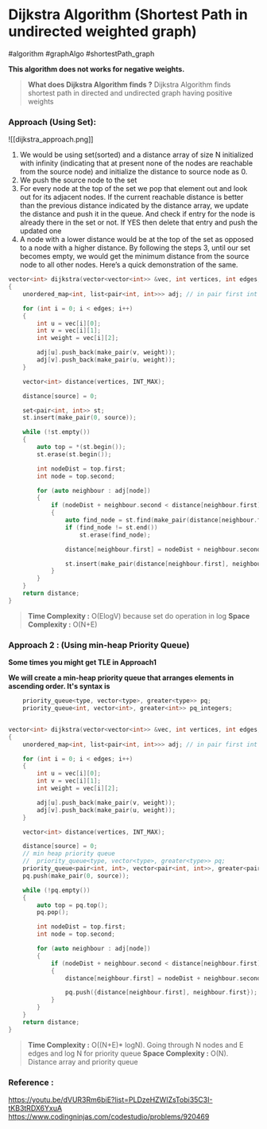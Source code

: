 # Dijkstra Algorithm (Shortest Path in undirected weighted graph)

#algorithm #graphAlgo #shortestPath_graph

**This algorithm does not works for negative weights.**

> **What does Dijkstra Algorithm finds ?**
> Dijkstra Algorithm finds shortest path in directed and undirected graph having positive weights

### Approach (Using Set):

![[dijkstra_approach.png]]

1. We would be using set(sorted) and a distance array of size N initialized with infinity (indicating that at present none of the nodes are reachable from the source node) and initialize the distance to source node as 0.
2. We push the source node to the set
3. For every node at the top of the set we pop that element out and look out for its adjacent nodes. If the current reachable distance is better than the previous distance indicated by the distance array, we update the distance and push it in the queue. And check if entry for the node is already there in the set or not. If YES then delete that entry and push the updated one
4. A node with a lower distance would be at the top of the set as opposed to a node with a higher distance. By following the steps 3, until our set becomes empty, we would get the minimum distance from the source node to all other nodes. Here’s a quick demonstration of the same.

```cpp
vector<int> dijkstra(vector<vector<int>> &vec, int vertices, int edges, int source)
{
    unordered_map<int, list<pair<int, int>>> adj; // in pair first int will be for vertex and second is for weight

    for (int i = 0; i < edges; i++)
    {
        int u = vec[i][0];
        int v = vec[i][1];
        int weight = vec[i][2];

        adj[u].push_back(make_pair(v, weight));
        adj[v].push_back(make_pair(u, weight));
    }

    vector<int> distance(vertices, INT_MAX);

    distance[source] = 0;

    set<pair<int, int>> st;
    st.insert(make_pair(0, source));

    while (!st.empty())
    {
        auto top = *(st.begin());
        st.erase(st.begin());

        int nodeDist = top.first;
        int node = top.second;

        for (auto neighbour : adj[node])
        {
            if (nodeDist + neighbour.second < distance[neighbour.first])
            {
                auto find_node = st.find(make_pair(distance[neighbour.first], neighbour.first));
                if (find_node != st.end())
                    st.erase(find_node);

                distance[neighbour.first] = nodeDist + neighbour.second;

                st.insert(make_pair(distance[neighbour.first], neighbour.first));
            }
        }
    }
    return distance;
}
```

> **Time Complexity :** O(ElogV) because set do operation in log
> **Space Complexity :** O(N+E)

### Approach 2 : (Using min-heap Priority Queue)
**Some times you might get TLE in Approach1**

**We will create a min-heap priority queue that arranges elements in ascending order. It's syntax is**

```cpp
	priority_queue<type, vector<type>, greater<type>> pq;
  	priority_queue<int, vector<int>, greater<int>> pq_integers;
```

```cpp

vector<int> dijkstra(vector<vector<int>> &vec, int vertices, int edges, int source)
{
    unordered_map<int, list<pair<int, int>>> adj; // in pair first int will be for vertex and second is for weight

    for (int i = 0; i < edges; i++)
    {
        int u = vec[i][0];
        int v = vec[i][1];
        int weight = vec[i][2];

        adj[u].push_back(make_pair(v, weight));
        adj[v].push_back(make_pair(u, weight));
    }

    vector<int> distance(vertices, INT_MAX);

    distance[source] = 0;
    // min heap priority queue
    // 	priority_queue<type, vector<type>, greater<type>> pq;
    priority_queue<pair<int, int>, vector<pair<int, int>>, greater<pair<int, int>>> pq;
    pq.push(make_pair(0, source));

    while (!pq.empty())
    {
        auto top = pq.top();
        pq.pop();

        int nodeDist = top.first;
        int node = top.second;

        for (auto neighbour : adj[node])
        {
            if (nodeDist + neighbour.second < distance[neighbour.first])
            {
                distance[neighbour.first] = nodeDist + neighbour.second;

                pq.push({distance[neighbour.first], neighbour.first});
            }
        }
    }
    return distance;
}
```



> **Time Complexity :** O((N+E)\* logN). Going through N nodes and E edges and log N for priority queue
> **Space Complexity :** O(N). Distance array and priority queue

### Reference :

https://youtu.be/dVUR3Rm6biE?list=PLDzeHZWIZsTobi35C3I-tKB3tRDX6YxuA
https://www.codingninjas.com/codestudio/problems/920469
